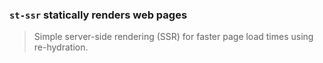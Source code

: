 ### `st-ssr` statically renders web pages

> Simple server-side rendering (SSR) for faster page load times using re-hydration.

